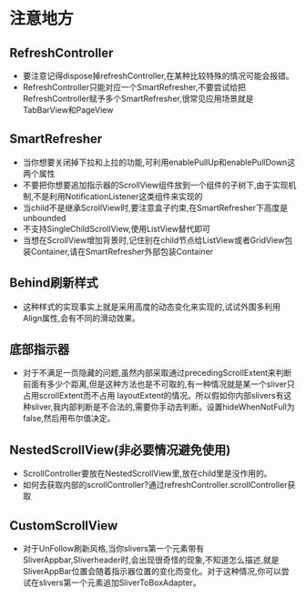 # 注意地方

## RefreshController
* 要注意记得dispose掉refreshController,在某种比较特殊的情况可能会报错。
* RefreshController只能对应一个SmartRefresher,不要尝试给把RefreshController赋予多个SmartRefresher,很常见应用场景就是TabBarView和PageView

## SmartRefresher
* 当你想要关闭掉下拉和上拉的功能,可利用enablePullUp和enablePullDown这两个属性
* 不要把你想要追加指示器的ScrollView组件放到一个组件的子树下,由于实现机制,不是利用NotificationListener这类组件来实现的
* 当child不是继承ScrollView时,要注意盒子约束,在SmartRefresher下高度是unbounded
* 不支持SingleChildScrollView,使用ListView替代即可
* 当想在ScrollView增加背景时,记住别在child节点给ListView或者GridView包装Container,请在SmartRefresher外部包装Container

## Behind刷新样式
* 这种样式的实现事实上就是采用高度的动态变化来实现的,试试外围多利用Align属性,会有不同的滑动效果。

## 底部指示器
* 对于不满足一页隐藏的问题,虽然内部采取通过precedingScrollExtent来判断前面有多少个距离,但是这种方法也是不可取的,有一种情况就是某一个sliver只占用scrollExtent而不占用
  layoutExtent的情况。所以假如你内部slivers有这种sliver,我内部判断是不合法的,需要你手动去判断。设置hideWhenNotFull为false,然后用布尔值决定。

## NestedScrollView(非必要情况避免使用)
* ScrollController要放在NestedScrollView里,放在child里是没作用的。
* 如何去获取内部的scrollController?通过refreshController.scrollController获取

## CustomScrollView
* 对于UnFollow刷新风格,当你slivers第一个元素带有SliverAppbar,Sliverheader时,会出现很奇怪的现象,不知道怎么描述,就是SliverAppBar位置会随着指示器位置的变化而变化。对于这种情况,你可以尝试在slivers第一个元素追加SliverToBoxAdapter。